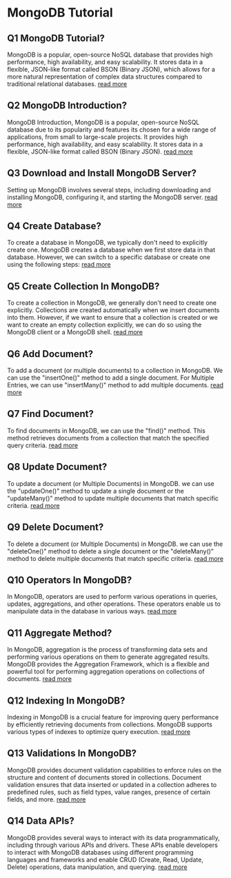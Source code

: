 
# MongoDB Tutorial

## Q1 MongoDB Tutorial?
MongoDB is a popular, open-source NoSQL database that provides high performance, high availability, and easy scalability. It stores data in a flexible, JSON-like format called BSON (Binary JSON), which allows for a more natural representation of complex data structures compared to traditional relational databases. [read more](https://www.instanests.com/tech/mongodb/home)

## Q2 MongoDB Introduction?
MongoDB Introduction, MongoDB is a popular, open-source NoSQL database due to its popularity and features its chosen for a wide range of applications, from small to large-scale projects. It provides high performance, high availability, and easy scalability. It stores data in a flexible, JSON-like format called BSON (Binary JSON). [read more](https://www.instanests.com/tech/mongodb/introduction)

## Q3 Download and Install MongoDB Server?
Setting up MongoDB involves several steps, including downloading and installing MongoDB, configuring it, and starting the MongoDB server. [read more](https://www.instanests.com/tech/mongodb/setup)

## Q4 Create Database?
To create a database in MongoDB, we typically don't need to explicitly create one. MongoDB creates a database when we first store data in that database. However, we can switch to a specific database or create one using the following steps: [read more](https://www.instanests.com/tech/mongodb/create-database)

## Q5 Create Collection In MongoDB?
To create a collection in MongoDB, we generally don't need to create one explicitly.  Collections are created automatically when we insert documents into them. However, if we want to ensure that a collection is created or we want to create an empty collection explicitly, we can do so using the MongoDB client or a MongoDB shell. [read more](https://www.instanests.com/tech/mongodb/create-collection)

## Q6 Add Document?
To add a document (or multiple documents) to a collection in MongoDB. We can use the "insertOne()" method to add a single document. For Multiple Entries, we can use "insertMany()" method to add multiple documents.  [read more](https://www.instanests.com/tech/mongodb/add-document)

## Q7 Find Document?
To find documents in MongoDB, we can use the "find()" method. This method retrieves documents from a collection that match the specified query criteria.  [read more](https://www.instanests.com/tech/mongodb/find-document)

## Q8 Update Document?
To update a document (or Multiple Documents) in MongoDB. we can use the "updateOne()" method to update a single document or the "updateMany()" method to update multiple documents that match specific criteria.  [read more](https://www.instanests.com/tech/mongodb/update-document)

## Q9 Delete Document?
To delete a document (or Multiple Documents) in MongoDB. we can use the "deleteOne()" method to delete a single document or the "deleteMany()" method to delete multiple documents that match specific criteria.  [read more](https://www.instanests.com/tech/mongodb/delete-document)

## Q10 Operators In MongoDB?
In MongoDB, operators are used to perform various operations in queries, updates, aggregations, and other operations. These operators enable us to manipulate data in the database in various ways.  [read more](https://www.instanests.com/tech/mongodb/operators)

## Q11 Aggregate Method?
In MongoDB, aggregation is the process of transforming data sets and performing various operations on them to generate aggregated results. MongoDB provides the Aggregation Framework, which is a flexible and powerful tool for performing aggregation operations on collections of documents. [read more](https://www.instanests.com/tech/mongodb/aggregate)

## Q12 Indexing In MongoDB?
Indexing in MongoDB is a crucial feature for improving query performance by efficiently retrieving documents from collections. MongoDB supports various types of indexes to optimize query execution. [read more](https://www.instanests.com/tech/mongodb/indexing)

## Q13 Validations In MongoDB?
MongoDB provides document validation capabilities to enforce rules on the structure and content of documents stored in collections. Document validation ensures that data inserted or updated in a collection adheres to predefined rules, such as field types, value ranges, presence of certain fields, and more.  [read more](https://www.instanests.com/tech/mongodb/validations)

## Q14 Data APIs?
MongoDB provides several ways to interact with its data programmatically, including through various APIs and drivers. These APIs enable developers to interact with MongoDB databases using different programming languages and frameworks and enable CRUD (Create, Read, Update, Delete) operations, data manipulation, and querying. [read more](https://www.instanests.com/tech/mongodb/data-api)
